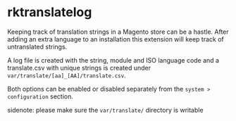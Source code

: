 rktranslatelog
==============

Keeping track of translation strings in a Magento store can be a hastle. After adding an extra language to an installation this extension will keep track of untranslated strings. 

A log file is created with the string, module and ISO language code and a translate.csv with unique strings is created under `var/translate/[aa]_[AA]/translate.csv`.

Both options can be enabled or disabled separately from the `system > configuration` section.

sidenote: please make sure the `var/translate/` directory is writable
